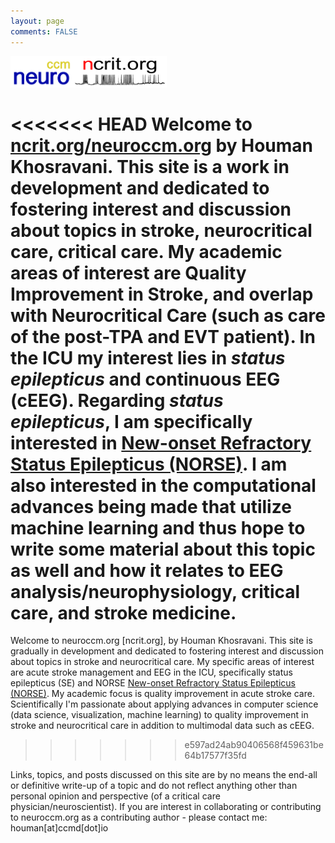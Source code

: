 ```yaml
---
layout: page
comments: FALSE
---
```

<p><img id="neuroccm" src="neuroccm.png" alt="logo for neuroccm" width="100" height="50"><img id="ncrit" src="neuroccm_ver02.png" alt="logo for neuroccm" width="150" height="50"></p>

<<<<<<< HEAD
Welcome to [ncrit.org/neuroccm.org](https://ncrit.org) by Houman Khosravani. This site is a work in development and dedicated to fostering interest and discussion about topics in stroke, neurocritical care, critical care. My academic areas of interest are Quality Improvement in Stroke, and overlap with Neurocritical Care (such as care of the post-TPA and EVT patient). In the ICU my interest lies in *status epilepticus* and continuous EEG (cEEG). Regarding *status epilepticus*, I am specifically interested in [New-onset Refractory Status Epilepticus (NORSE)](https://norseinstitute.org).  I am also interested in the computational advances being made that utilize machine learning and thus hope to write some material about this topic as well and how it relates to EEG analysis/neurophysiology, critical care, and stroke medicine.
=======
Welcome to neuroccm.org [ncrit.org], by Houman Khosravani. This site is gradually in development and dedicated to fostering interest and discussion about topics in stroke and neurocritical care. My specific areas of interest are acute stroke management and EEG in the ICU, specifically status epilepticus (SE) and NORSE [New-onset Refractory Status Epilepticus (NORSE)](https://norseinstitute.org). My academic focus is quality improvement in acute stroke care. Scientifically I'm passionate about applying advances in computer science (data science, visualization, machine learning) to quality improvement in stroke and neurocritical care in addition to multimodal data such as cEEG.
>>>>>>> e597ad24ab90406568f459631be64b17577f35fd

Links, topics, and posts discussed on this site are by no means the end-all or definitive write-up of a topic and do not reflect anything other than personal opinion and perspective (of a critical care physician/neuroscientist). If you are interest in collaborating or contributing to neuroccm.org as a contributing author - please contact me: houman[at]ccmd[dot]io
